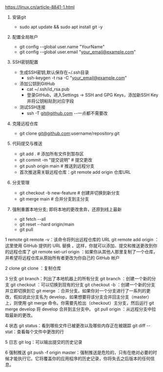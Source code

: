 https://linux.cn/article-8841-1.html

1. 安装git
	+ sudo apt update && sudo apt install git -y

2. 配置全局账户
	+ git config --global user.name "YourName"
	+ git config --global user.email "your_email@example.com"

3. SSH密钥配置
	+ 生成SSH密钥,默认保存在~/.ssh目录
		+ ssh-keygen -t rsa -C "your_email@example.com"
	+ 添加公钥到GitHub
		+ cat ~/.ssh/id_rsa.pub
		+ 登录GitHub，进入‌Settings → SSH and GPG Keys‌，添加新SSH Key并将公钥粘贴到对应字段
	+ ‌测试SSH连接
		+ ssh -T git@github.com		--一点都不需要改

4. ‌克隆远程仓库
	+ git clone git@github.com:username/repository.git

5. 代码提交与推送
	+ git add .                # 添加所有文件到暂存区
	+ git commit -m "提交说明"  # 提交更改
	+ git push origin main     # 推送到远程分支
	+ 首次推送需关联远程仓库：git remote add origin 仓库URL

6. ‌分支管理
	+ git checkout -b new-feature  # 创建并切换到新分支
	+ git merge main               # 合并分支到主分支

7. 强制重置本地分支; 即将本地的更改舍弃，还原到线上最新
	+ git fetch --all
	+ git reset --hard origin/main
	+ git pull






1 remote
	git remote -v：该命令将列出远程仓库的 URL
	git remote add origin <URL>：这里使用 GitHub 提供的 URL 替换 <URL>。这样，你就可以添加、提交和推送更改到你的远程仓库了
	git remote set-url origin <url>：如果你从其他人那里复制了一个仓库，并希望将远程仓库从原始所有者更改为你自己的 GitHub 帐户

2 clone
	git clone <url>：复制仓库

3 分支
	git branch：列出了本地机器上的所有分支
	git branch <name>：创建一个新的分支
	git checkout <name>：可以切换到现有的分支
	git checkout -b <name>：创建一个新的分支并立即切换到它
	git merge <branch>：合并分支。如果你对一个分支进行了一系列的更改，假如说此分支名为 develop，如果想要将该分支合并回主分支（master）上，则使用 git merge <branch> 命令。你需要先检出（checkout）主分支，然后运行 git merge develop 将 develop 合并到主分支中。
	git pull origin <branch>：从远程分支中拉取最新的更改。

4 状态
	git status：看到哪些文件已被更改以及哪些内存正在被跟踪
	git diff --stat：查看每个文件中更改的行

5 日志
	git log：可以输出提交的历史记录

6 强制推送
	git push -f origin master：强制推送是危险的，只有在绝对必要的时候才能执行它。它将覆盖你的应用程序的历史记录，你将失去之后版本的任何信息。
	